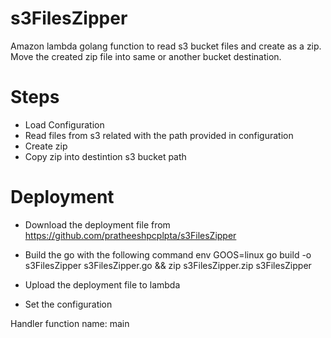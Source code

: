 # s3FilesZipper
Amazon lambda golang function to read s3 bucket files and create as a zip.
Move the created zip file into same or another bucket destination.

# Steps

 - Load Configuration
 - Read files from s3 related with the path provided in configuration
 - Create zip
 - Copy zip into destintion s3 bucket path

# Deployment
 - Download the deployment file from https://github.com/pratheeshpcplpta/s3FilesZipper
 - Build the go with the following command
  env GOOS=linux go build -o s3FilesZipper s3FilesZipper.go && zip s3FilesZipper.zip s3FilesZipper

 - Upload the deployment file to lambda
 - Set the configuration

 Handler function name: main
